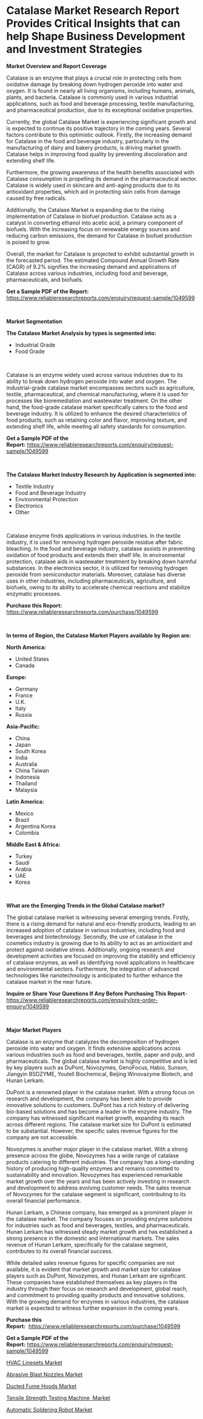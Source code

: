 <p><h1>Catalase Market Research Report Provides Critical Insights that can help Shape Business Development and Investment Strategies</h1></p><p><strong>Market Overview and Report Coverage</strong></p>
<p><p>Catalase is an enzyme that plays a crucial role in protecting cells from oxidative damage by breaking down hydrogen peroxide into water and oxygen. It is found in nearly all living organisms, including humans, animals, plants, and bacteria. Catalase is commonly used in various industrial applications, such as food and beverage processing, textile manufacturing, and pharmaceutical production, due to its exceptional oxidative properties.</p><p>Currently, the global Catalase Market is experiencing significant growth and is expected to continue its positive trajectory in the coming years. Several factors contribute to this optimistic outlook. Firstly, the increasing demand for Catalase in the food and beverage industry, particularly in the manufacturing of dairy and bakery products, is driving market growth. Catalase helps in improving food quality by preventing discoloration and extending shelf life.</p><p>Furthermore, the growing awareness of the health benefits associated with Catalase consumption is propelling its demand in the pharmaceutical sector. Catalase is widely used in skincare and anti-aging products due to its antioxidant properties, which aid in protecting skin cells from damage caused by free radicals.</p><p>Additionally, the Catalase Market is expanding due to the rising implementation of Catalase in biofuel production. Catalase acts as a catalyst in converting ethanol into acetic acid, a primary component of biofuels. With the increasing focus on renewable energy sources and reducing carbon emissions, the demand for Catalase in biofuel production is poised to grow.</p><p>Overall, the market for Catalase is projected to exhibit substantial growth in the forecasted period. The estimated Compound Annual Growth Rate (CAGR) of 9.2% signifies the increasing demand and applications of Catalase across various industries, including food and beverage, pharmaceuticals, and biofuels.</p></p>
<p><strong>Get a Sample PDF of the Report:</strong> <a href="https://www.reliableresearchreports.com/enquiry/request-sample/1049599">https://www.reliableresearchreports.com/enquiry/request-sample/1049599</a></p>
<p>&nbsp;</p>
<p><strong>Market Segmentation</strong></p>
<p><strong>The Catalase Market Analysis by types is segmented into:</strong></p>
<p><ul><li>Industrial Grade</li><li>Food Grade</li></ul></p>
<p>&nbsp;</p>
<p><p>Catalase is an enzyme widely used across various industries due to its ability to break down hydrogen peroxide into water and oxygen. The industrial-grade catalase market encompasses sectors such as agriculture, textile, pharmaceutical, and chemical manufacturing, where it is used for processes like bioremediation and wastewater treatment. On the other hand, the food-grade catalase market specifically caters to the food and beverage industry. It is utilized to enhance the desired characteristics of food products, such as retaining color and flavor, improving texture, and extending shelf life, while meeting all safety standards for consumption.</p></p>
<p><strong>Get a Sample PDF of the Report:</strong>&nbsp;<a href="https://www.reliableresearchreports.com/enquiry/request-sample/1049599">https://www.reliableresearchreports.com/enquiry/request-sample/1049599</a></p>
<p>&nbsp;</p>
<p><strong>The Catalase Market Industry Research by Application is segmented into:</strong></p>
<p><ul><li>Textile Industry</li><li>Food and Beverage Industry</li><li>Environmental Protection</li><li>Electronics</li><li>Other</li></ul></p>
<p>&nbsp;</p>
<p><p>Catalase enzyme finds applications in various industries. In the textile industry, it is used for removing hydrogen peroxide residue after fabric bleaching. In the food and beverage industry, catalase assists in preventing oxidation of food products and extends their shelf life. In environmental protection, catalase aids in wastewater treatment by breaking down harmful substances. In the electronics sector, it is utilized for removing hydrogen peroxide from semiconductor materials. Moreover, catalase has diverse uses in other industries, including pharmaceuticals, agriculture, and biofuels, owing to its ability to accelerate chemical reactions and stabilize enzymatic processes.</p></p>
<p><strong>Purchase this Report:</strong>&nbsp; <a href="https://www.reliableresearchreports.com/purchase/1049599">https://www.reliableresearchreports.com/purchase/1049599</a></p>
<p>&nbsp;</p>
<p><strong>In terms of Region, the Catalase Market Players available by Region are:</strong></p>
<p>
    <p> <strong> North America: </strong>
        <ul>
            <li>United States</li>
            <li>Canada</li>
        </ul>
        </p> 
    <p> <strong> Europe: </strong>
        <ul>
            <li>Germany</li>
            <li>France</li>
            <li>U.K.</li>
            <li>Italy</li>
            <li>Russia</li>
        </ul>
        </p> 
    <p> <strong> Asia-Pacific: </strong>
        <ul>
            <li>China</li>
            <li>Japan</li>
            <li>South Korea</li>
            <li>India</li>
            <li>Australia</li>
            <li>China Taiwan</li>
            <li>Indonesia</li>
            <li>Thailand</li>
            <li>Malaysia</li>
        </ul>
        </p> 
    <p> <strong> Latin America: </strong>
        <ul>
            <li>Mexico</li>
            <li>Brazil</li>
            <li>Argentina Korea</li>
            <li>Colombia</li>
        </ul>
        </p> 
    <p> <strong> Middle East & Africa: </strong>
        <ul>
            <li>Turkey</li>
            <li>Saudi</li>
            <li>Arabia</li>
            <li>UAE</li>
            <li>Korea</li>
        </ul>
    </p>
    </p>
<p>&nbsp;</p>
<p><strong>What are the Emerging Trends in the Global Catalase market?</strong></p>
<p><p>The global catalase market is witnessing several emerging trends. Firstly, there is a rising demand for natural and eco-friendly products, leading to an increased adoption of catalase in various industries, including food and beverages and biotechnology. Secondly, the use of catalase in the cosmetics industry is growing due to its ability to act as an antioxidant and protect against oxidative stress. Additionally, ongoing research and development activities are focused on improving the stability and efficiency of catalase enzymes, as well as identifying novel applications in healthcare and environmental sectors. Furthermore, the integration of advanced technologies like nanotechnology is anticipated to further enhance the catalase market in the near future.</p></p>
<p><strong>Inquire or Share Your Questions If Any Before Purchasing This Report</strong>- <a href="https://www.reliableresearchreports.com/enquiry/pre-order-enquiry/1049599">https://www.reliableresearchreports.com/enquiry/pre-order-enquiry/1049599</a></p>
<p>&nbsp;</p>
<p><strong>Major Market Players</strong></p>
<p><p>Catalase is an enzyme that catalyzes the decomposition of hydrogen peroxide into water and oxygen. It finds extensive applications across various industries such as food and beverages, textile, paper and pulp, and pharmaceuticals. The global catalase market is highly competitive and is led by key players such as DuPont, Novozymes, GenoFocus, Habio, Sunson, Jiangyin BSDZYME, Youtell Biochemical, Beijing Winovazyme Biotech, and Hunan Lerkam.</p><p>DuPont is a renowned player in the catalase market. With a strong focus on research and development, the company has been able to provide innovative solutions to customers. DuPont has a rich history of delivering bio-based solutions and has become a leader in the enzyme industry. The company has witnessed significant market growth, expanding its reach across different regions. The catalase market size for DuPont is estimated to be substantial. However, the specific sales revenue figures for the company are not accessible.</p><p>Novozymes is another major player in the catalase market. With a strong presence across the globe, Novozymes has a wide range of catalase products catering to different industries. The company has a long-standing history of producing high-quality enzymes and remains committed to sustainability and innovation. Novozymes has experienced remarkable market growth over the years and has been actively investing in research and development to address evolving customer needs. The sales revenue of Novozymes for the catalase segment is significant, contributing to its overall financial performance.</p><p>Hunan Lerkam, a Chinese company, has emerged as a prominent player in the catalase market. The company focuses on providing enzyme solutions for industries such as food and beverages, textiles, and pharmaceuticals. Hunan Lerkam has witnessed steady market growth and has established a strong presence in the domestic and international markets. The sales revenue of Hunan Lerkam, specifically for the catalase segment, contributes to its overall financial success.</p><p>While detailed sales revenue figures for specific companies are not available, it is evident that market growth and market size for catalase players such as DuPont, Novozymes, and Hunan Lerkam are significant. These companies have established themselves as key players in the industry through their focus on research and development, global reach, and commitment to providing quality products and innovative solutions. With the growing demand for enzymes in various industries, the catalase market is expected to witness further expansion in the coming years.</p></p>
<p><strong>Purchase this Report:</strong>&nbsp;&nbsp;<a href="https://www.reliableresearchreports.com/purchase/1049599">https://www.reliableresearchreports.com/purchase/1049599</a></p>
<p></p>
<p><strong>Get a Sample PDF of the Report:</strong>&nbsp;<a href="https://www.reliableresearchreports.com/enquiry/request-sample/1049599">https://www.reliableresearchreports.com/enquiry/request-sample/1049599</a></p>
<p><p><a href="https://medium.com/@germanwolff65/hvac-linesets-market-furnishes-information-on-market-share-market-trends-and-market-growth-9d655c8c35b0">HVAC Linesets Market</a></p><p><a href="https://medium.com/@rosaerluke/abrasive-blast-nozzles-market-size-and-market-trends-complete-industry-overview-2023-to-2030-e63ce4b7361f">Abrasive Blast Nozzles Market</a></p><p><a href="https://medium.com/@cruzdamore75/ducted-fume-hoods-market-insight-market-trends-growth-forecasted-from-2023-to-2030-98a7773b00ad">Ducted Fume Hoods Market</a></p><p><a href="https://medium.com/@alethaebert2013/tensile-strength-testing-machine-market-the-key-to-successful-business-strategy-forecast-till-2030-7b6d13a9893f">Tensile Strength Testing Machine  Market</a></p><p><a href="https://medium.com/@karleeprice82/automatic-soldering-robot-market-insights-into-market-cagr-market-trends-and-growth-strategies-cacc85c56c74">Automatic Soldering Robot Market</a></p></p>